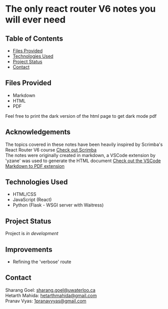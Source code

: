 # The only react router V6 notes you will ever need 

## Table of Contents
* [Files Provided](#files-provided)
* [Technologies Used](#technologies-used)
* [Project Status](#project-status)
* [Contact](#contact)
<!-- * [License](#license) -->

## Files Provided
- Markdown
- HTML
- PDF
<p>Feel free to print the dark version of the html page to get dark mode pdf</p>

## Acknowledgements
The topics covered in these notes have been heavily inspired by Scrimba's React Router V6 course
<a href="https://scrimba.com/learn/reactrouter6">Check out Scrimba</a> <br>
The notes were originally created in markdown, a VSCode extension by 'yzane' was used to generate the HTML document
<a href="https://marketplace.visualstudio.com/items?itemName=yzane.markdown-pdf">Check out the VSCode Markdown to PDF extension</a>
## Technologies Used
- HTML/CSS
- JavaScript (React)
- Python (Flask - WSGI server with Waitress)


## Project Status
Project is *in development*

## Improvements
- Refining the 'verbose' route


## Contact
Sharang Goel: sharang.goel@uwaterloo.ca \
Hetarth Mahida: hetarthmahida@gmail.com \
Pranav Vyas: 1pranavvyas@gmail.com
